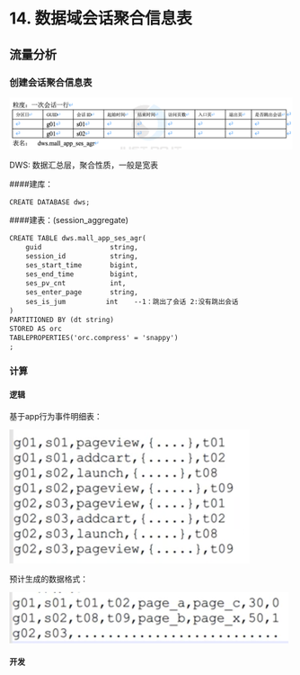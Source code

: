 # 14. 数据域会话聚合信息表

## 流量分析

### 创建会话聚合信息表

![](Images/14.png)

DWS: 数据汇总层，聚合性质，一般是宽表

####建库：

	CREATE DATABASE dws;

####建表：(session_aggregate)

	CREATE TABLE dws.mall_app_ses_agr(
		guid                 string,
		session_id           string,
		ses_start_time       bigint,
		ses_end_time         bigint,
		ses_pv_cnt           int,
		ses_enter_page       string,
		ses_is_jum          int    --1：跳出了会话 2:没有跳出会话
	) 
	PARTITIONED BY (dt string)
	STORED AS orc
	TABLEPROPERTIES('orc.compress' = 'snappy')
	;
	
### 计算

#### 逻辑

基于app行为事件明细表：

![](Images/15.png)

预计生成的数据格式：

![](Images/16.png)

#### 开发



 